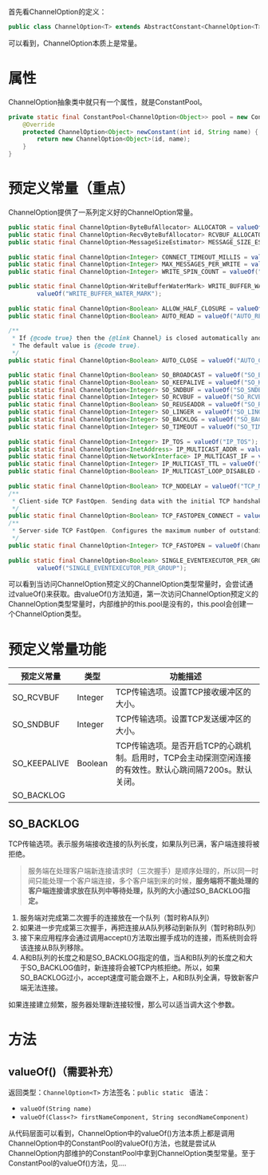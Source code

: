 首先看ChannelOption的定义：
```java
public class ChannelOption<T> extends AbstractConstant<ChannelOption<T>>
```
可以看到，ChannelOption本质上是常量。

# 属性

ChannelOption抽象类中就只有一个属性，就是ConstantPool。
```java
private static final ConstantPool<ChannelOption<Object>> pool = new ConstantPool<ChannelOption<Object>>() {  
    @Override  
    protected ChannelOption<Object> newConstant(int id, String name) {  
        return new ChannelOption<Object>(id, name);  
    }  
}
```


# 预定义常量（重点）

ChannelOption提供了一系列定义好的ChannelOption常量。
```java
public static final ChannelOption<ByteBufAllocator> ALLOCATOR = valueOf("ALLOCATOR");  
public static final ChannelOption<RecvByteBufAllocator> RCVBUF_ALLOCATOR = valueOf("RCVBUF_ALLOCATOR");  
public static final ChannelOption<MessageSizeEstimator> MESSAGE_SIZE_ESTIMATOR = valueOf("MESSAGE_SIZE_ESTIMATOR");  
  
public static final ChannelOption<Integer> CONNECT_TIMEOUT_MILLIS = valueOf("CONNECT_TIMEOUT_MILLIS");  
public static final ChannelOption<Integer> MAX_MESSAGES_PER_WRITE = valueOf("MAX_MESSAGES_PER_WRITE");  
public static final ChannelOption<Integer> WRITE_SPIN_COUNT = valueOf("WRITE_SPIN_COUNT");  

public static final ChannelOption<WriteBufferWaterMark> WRITE_BUFFER_WATER_MARK =  
        valueOf("WRITE_BUFFER_WATER_MARK");  
  
public static final ChannelOption<Boolean> ALLOW_HALF_CLOSURE = valueOf("ALLOW_HALF_CLOSURE");  
public static final ChannelOption<Boolean> AUTO_READ = valueOf("AUTO_READ");  
  
/**  
 * If {@code true} then the {@link Channel} is closed automatically and immediately on write failure.  
 * The default value is {@code true}.  
 */
public static final ChannelOption<Boolean> AUTO_CLOSE = valueOf("AUTO_CLOSE");  

public static final ChannelOption<Boolean> SO_BROADCAST = valueOf("SO_BROADCAST");  
public static final ChannelOption<Boolean> SO_KEEPALIVE = valueOf("SO_KEEPALIVE");  
public static final ChannelOption<Integer> SO_SNDBUF = valueOf("SO_SNDBUF");  
public static final ChannelOption<Integer> SO_RCVBUF = valueOf("SO_RCVBUF");  
public static final ChannelOption<Boolean> SO_REUSEADDR = valueOf("SO_REUSEADDR");  
public static final ChannelOption<Integer> SO_LINGER = valueOf("SO_LINGER");  
public static final ChannelOption<Integer> SO_BACKLOG = valueOf("SO_BACKLOG");  
public static final ChannelOption<Integer> SO_TIMEOUT = valueOf("SO_TIMEOUT");  
  
public static final ChannelOption<Integer> IP_TOS = valueOf("IP_TOS");  
public static final ChannelOption<InetAddress> IP_MULTICAST_ADDR = valueOf("IP_MULTICAST_ADDR");  
public static final ChannelOption<NetworkInterface> IP_MULTICAST_IF = valueOf("IP_MULTICAST_IF");  
public static final ChannelOption<Integer> IP_MULTICAST_TTL = valueOf("IP_MULTICAST_TTL");  
public static final ChannelOption<Boolean> IP_MULTICAST_LOOP_DISABLED = valueOf("IP_MULTICAST_LOOP_DISABLED");  
  
public static final ChannelOption<Boolean> TCP_NODELAY = valueOf("TCP_NODELAY");  
/**  
 * Client-side TCP FastOpen. Sending data with the initial TCP handshake. 
 */
public static final ChannelOption<Boolean> TCP_FASTOPEN_CONNECT = valueOf("TCP_FASTOPEN_CONNECT");  
/**  
 * Server-side TCP FastOpen. Configures the maximum number of outstanding (waiting to be accepted) TFO connections.   
 */
public static final ChannelOption<Integer> TCP_FASTOPEN = valueOf(ChannelOption.class, "TCP_FASTOPEN");  
  
public static final ChannelOption<Boolean> SINGLE_EVENTEXECUTOR_PER_GROUP =  
        valueOf("SINGLE_EVENTEXECUTOR_PER_GROUP");
```

可以看到当访问ChannelOption预定义的ChannelOption类型常量时，会尝试通过valueOf()来获取。由valueOf()方法知道，第一次访问ChannelOption预定义的ChannelOption类型常量时，内部维护的this.pool是没有的，this.pool会创建一个ChannelOption类型。

# 预定义常量功能

| 预定义常量   | 类型    | 功能描述                                                                                                 |
| ------------ | ------- | -------------------------------------------------------------------------------------------------------- |
| SO_RCVBUF    | Integer | TCP传输选项。设置TCP接收缓冲区的大小。                                                                   |
| SO_SNDBUF    | Integer | TCP传输选项。设置TCP发送缓冲区的大小。                                                                   |
| SO_KEEPALIVE | Boolean | TCP传输选项。是否开启TCP的心跳机制。启用时，TCP会主动探测空闲连接的有效性。默认心跳间隔7200s。默认关闭。 |
| SO_BACKLOG |         |                                                                                                          |

## SO_BACKLOG

TCP传输选项。表示服务端接收连接的队列长度，如果队列已满，客户端连接将被拒绝。

>服务端在处理客户端新连接请求时（三次握手）是顺序处理的，所以同一时间只能处理一个客户端连接，多个客户端到来的时候，**服务端将不能处理的客户端连接请求放在队列中等待处理，队列的大小通过SO_BACKLOG指定。**

1.  服务端对完成第二次握手的连接放在一个队列（暂时称A队列）
2.  如果进一步完成第三次握手，再把连接从A队列移动到新队列（暂时称B队列）
3.  接下来应用程序会通过调用accept()方法取出握手成功的连接，而系统则会将该连接从B队列移除。
4.  A和B队列的长度之和是SO_BACKLOG指定的值，当A和B队列的长度之和大于SO_BACKLOG值时，新连接将会被TCP内核拒绝。所以，如果SO_BACKLOG过小，accept速度可能会跟不上，A和B队列全满，导致新客户端无法连接。

如果连接建立频繁，服务器处理新连接较慢，那么可以适当调大这个参数。


# 方法

## valueOf()（需要补充）

返回类型：`ChannelOption<T>`
方法签名：`public static `
语法：
- `valueOf(String name)`
- `valueOf(Class<?> firstNameComponent, String secondNameComponent)`

从代码层面可以看到，ChannelOption中的valueOf()方法本质上都是调用ChannelOption中的ConstantPool的valueOf()方法，也就是尝试从ChannelOption内部维护的ConstantPool中拿到ChannelOption类型常量。至于ConstantPool的valueOf()方法，见....